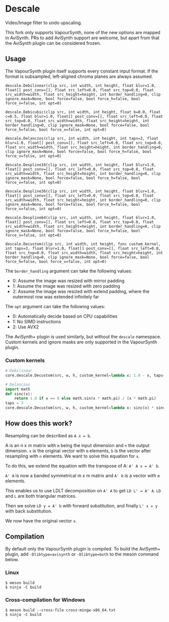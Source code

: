 # Descale

Video/Image filter to undo upscaling.

This fork only supports VapourSynth, none of the new options are mapped in AviSynth. PRs to add AviSynth support are welcome, but apart from that the AviSynth plugin can be considered frozen.

## Usage

The VapourSynth plugin itself supports every constant input format. If the format is subsampled, left-aligned chroma planes are always assumed.

```
descale.Debilinear(clip src, int width, int height, float blur=1.0, float[] post_conv=[], float src_left=0.0, float src_top=0.0, float src_width=width, float src_height=height, int border_handling=0, clip ignore_mask=None, bool force=false, bool force_h=false, bool force_v=false, int opt=0)

descale.Debicubic(clip src, int width, int height, float b=0.0, float c=0.5, float blur=1.0, float[] post_conv=[], float src_left=0.0, float src_top=0.0, float src_width=width, float src_height=height, int border_handling=0, clip ignore_mask=None, bool force=false, bool force_h=false, bool force_v=false, int opt=0)

descale.Delanczos(clip src, int width, int height, int taps=3, float blur=1.0, float[] post_conv=[], float src_left=0.0, float src_top=0.0, float src_width=width, float src_height=height, int border_handling=0, clip ignore_mask=None, bool force=false, bool force_h=false, bool force_v=false, int opt=0)

descale.Despline16(clip src, int width, int height, float blur=1.0, float[] post_conv=[], float src_left=0.0, float src_top=0.0, float src_width=width, float src_height=height, int border_handling=0, clip ignore_mask=None, bool force=false, bool force_h=false, bool force_v=false, int opt=0)

descale.Despline36(clip src, int width, int height, float blur=1.0, float[] post_conv=[], float src_left=0.0, float src_top=0.0, float src_width=width, float src_height=height, int border_handling=0, clip ignore_mask=None, bool force=false, bool force_h=false, bool force_v=false, int opt=0)

descale.Despline64(clip src, int width, int height, float blur=1.0, float[] post_conv=[], float src_left=0.0, float src_top=0.0, float src_width=width, float src_height=height, int border_handling=0, clip ignore_mask=None, bool force=false, bool force_h=false, bool force_v=false, int opt=0)

descale.Decustom(clip src, int width, int height, func custom_kernel, int taps=3, float blur=1.0, float[] post_conv=[], float src_left=0.0, float src_top=0.0, float src_width=width, float src_height=height, int border_handling=0, clip ignore_mask=None, bool force=false, bool force_h=false, bool force_v=false, int opt=0)
```

The `border_handling` argument can take the following values:
- 0: Assume the image was resized with mirror padding
- 1: Assume the image was resized with zero padding
- 2: Assume the image was resized with extend padding, where the outermost row was extended infinitely far

The `opt` argument can take the following values:
- 0: Automatically decide based on CPU capabilities
- 1: No SIMD instructions
- 2: Use AVX2

The AviSynth+ plugin is used similarly, but without the `descale` namespace.
Custom kernels and ignore masks are only supported in the VapourSynth plugin.

### Custom kernels

```python
# Debilinear
core.descale.Decustom(src, w, h, custom_kernel=lambda x: 1.0 - x, taps=1)

# Delanczos
import math
def sinc(x):
    return 1.0 if x == 0 else math.sin(x * math.pi) / (x * math.pi)
taps = 3
core.descale.Decustom(src, w, h, custom_kernel=lambda x: sinc(x) * sinc(x / taps), taps=taps)
```

## How does this work?

Resampling can be described as `A x = b`.

A is an n x m matrix with `m` being the input dimension and `n` the output dimension. `x` is the original vector with `m` elements, `b` is the vector after resampling with `n` elements. We want to solve this equation for `x`.

To do this, we extend the equation with the transpose of A: `A' A x = A' b`.

`A' A` is now a banded symmetrical m x m matrix and `A' b` is a vector with `m` elements.

This enables us to use LDLT decomposition on `A' A` to get `LD L' = A' A`. `LD` and `L` are both triangular matrices.

Then we solve `LD y = A' b` with forward substitution, and finally `L' x = y` with back substitution.

We now have the original vector `x`.


## Compilation

By default only the VapourSynth plugin is compiled.
To build the AviSynth+ plugin, add `-Dlibtype=avisynth` or `-Dlibtype=both` to the meson command below.

### Linux

```
$ meson build
$ ninja -C build
```

### Cross-compilation for Windows
```
$ meson build --cross-file cross-mingw-x86_64.txt
$ ninja -C build
```
